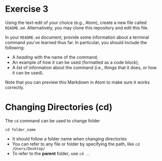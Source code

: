 # Exercise 3
Using the text-edit of your choice (e.g., Atom), create a new file called `README.md`. Alternatively, you may clone this repository and edit this file.

In your `README.md` document, provide some information about a terminal command you've learned thus far. In particular, you should include the following:

- A _heading_ with the name of the command;
- An example of how it can be used (formatted as a code block);
- A _list_ of information about the command (i.e., things that it does, or how it can be used).

Note that you can preview this Markdown in Atom to make sure it works correctly.

# Changing Directories (cd)
The ``` cd ``` command can be used to change folder

``` cd folder_name ```

* It should follow a folder name when changing directories
* You can refer to any file or folder by specifying the path, like ``` cd /Users/Desktop/ ```
* To refer to the **parent** folder, use ``` cd .. ```

